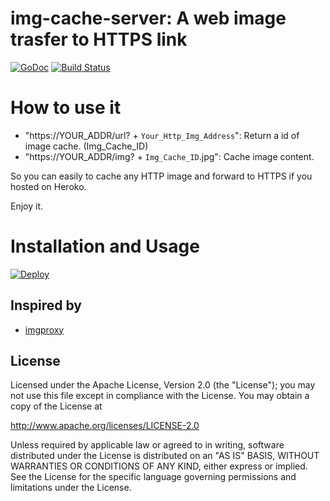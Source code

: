 img-cache-server: A web image trasfer to HTTPS link
==============

 [![GoDoc](https://godoc.org/github.com/kkdai/img-cache-server?status.svg)](https://godoc.org/github.com/kkdai/img-cache-server)  [![Build Status](https://travis-ci.org/kkdai/img-cache-server.svg?branch=master)](https://travis-ci.org/kkdai/img-cache-server)



How to use it
=============

- "https://YOUR_ADDR/url? + `Your_Http_Img_Address`": Return a id of image cache.  (Img_Cache_ID)
- "https://YOUR_ADDR/img? + `Img_Cache_ID`.jpg": Cache image content.

So you can easily to cache any HTTP image and forward to HTTPS if you hosted on Heroko.

Enjoy it.

Installation and Usage
=============


[![Deploy](https://www.herokucdn.com/deploy/button.svg)](https://heroku.com/deploy)


Inspired by
---------------

- [imgproxy](https://evilmartians.com/chronicles/introducing-imgproxy)

License
---------------

Licensed under the Apache License, Version 2.0 (the "License");
you may not use this file except in compliance with the License.
You may obtain a copy of the License at

http://www.apache.org/licenses/LICENSE-2.0

Unless required by applicable law or agreed to in writing, software
distributed under the License is distributed on an "AS IS" BASIS,
WITHOUT WARRANTIES OR CONDITIONS OF ANY KIND, either express or implied.
See the License for the specific language governing permissions and
limitations under the License.

